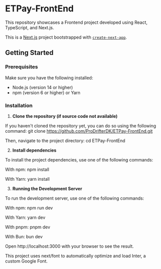 # ETPay-FrontEnd

This repository showcases a Frontend project developed using React, TypeScript, and Next.js.

This is a [Next.js](https://nextjs.org/) project bootstrapped with [`create-next-app`](https://github.com/vercel/next.js/tree/canary/packages/create-next-app).

## Getting Started

### Prerequisites

Make sure you have the following installed:

- Node.js (version 14 or higher)
- npm (version 6 or higher) or Yarn

### Installation

1. **Clone the repository (if source code not available)**

If you haven't cloned the repository yet, you can do so using the following command:
git clone https://github.com/ProDrifterDK/ETPay-FrontEnd.git

Then, navigate to the project directory:
cd ETPay-FrontEnd


2. **Install dependencies**

To install the project dependencies, use one of the following commands:

With npm:
npm install

With Yarn:
yarn install

3. **Running the Development Server**

To run the development server, use one of the following commands:

With npm:
npm run dev

With Yarn:
yarn dev

With pnpm:
pnpm dev

With Bun:
bun dev


Open http://localhost:3000 with your browser to see the result.

This project uses next/font to automatically optimize and load Inter, a custom Google Font.

